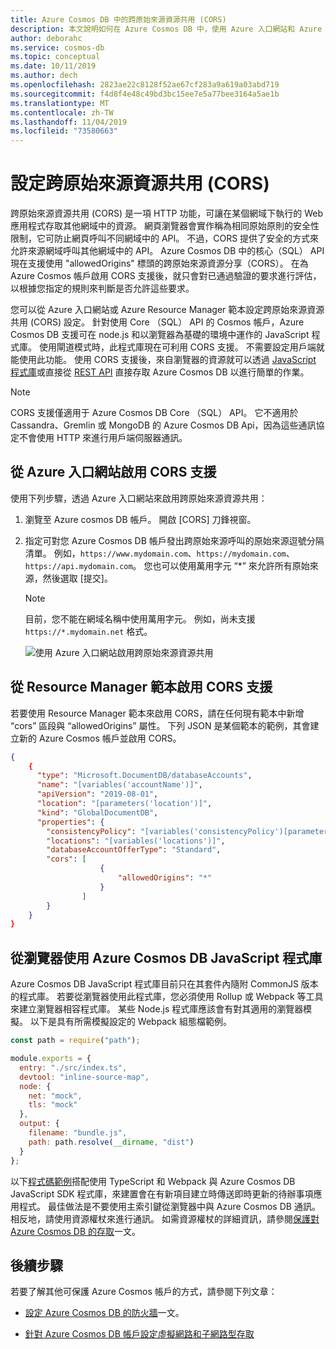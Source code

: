 ```yaml
---
title: Azure Cosmos DB 中的跨原始來源資源共用 (CORS)
description: 本文說明如何在 Azure Cosmos DB 中，使用 Azure 入口網站和 Azure Resource Manager 範本來設定跨原始來源資源共用 (CORS)。
author: deborahc
ms.service: cosmos-db
ms.topic: conceptual
ms.date: 10/11/2019
ms.author: dech
ms.openlocfilehash: 2823ae22c8128f52ae67cf283a9a619a03abd719
ms.sourcegitcommit: f4d8f4e48c49bd3bc15ee7e5a77bee3164a5ae1b
ms.translationtype: MT
ms.contentlocale: zh-TW
ms.lasthandoff: 11/04/2019
ms.locfileid: "73580663"
---
```

# <a name="configure-cross-origin-resource-sharing-cors"></a>設定跨原始來源資源共用 (CORS)

跨原始來源資源共用 (CORS) 是一項 HTTP 功能，可讓在某個網域下執行的 Web 應用程式存取其他網域中的資源。 網頁瀏覽器會實作稱為相同原始原則的安全性限制，它可防止網頁呼叫不同網域中的 API。 不過，CORS 提供了安全的方式來允許來源網域呼叫其他網域中的 API。 Azure Cosmos DB 中的核心（SQL） API 現在支援使用 "allowedOrigins" 標頭的跨原始來源資源分享（CORS）。 在為 Azure Cosmos 帳戶啟用 CORS 支援後，就只會對已通過驗證的要求進行評估，以根據您指定的規則來判斷是否允許這些要求。

您可以從 Azure 入口網站或 Azure Resource Manager 範本設定跨原始來源資源共用 (CORS) 設定。 針對使用 Core （SQL） API 的 Cosmos 帳戶，Azure Cosmos DB 支援可在 node.js 和以瀏覽器為基礎的環境中運作的 JavaScript 程式庫。 使用閘道模式時，此程式庫現在可利用 CORS 支援。 不需要設定用戶端就能使用此功能。 使用 CORS 支援後，來自瀏覽器的資源就可以透過 [JavaScript 程式庫](https://www.npmjs.com/package/@azure/cosmos)或直接從 [REST API](https://docs.microsoft.com/rest/api/cosmos-db/) 直接存取 Azure Cosmos DB 以進行簡單的作業。

> [!NOTE]
> CORS 支援僅適用于 Azure Cosmos DB Core （SQL） API。 它不適用於 Cassandra、Gremlin 或 MongoDB 的 Azure Cosmos DB Api，因為這些通訊協定不會使用 HTTP 來進行用戶端伺服器通訊。

## <a name="enable-cors-support-from-azure-portal"></a>從 Azure 入口網站啟用 CORS 支援

使用下列步驟，透過 Azure 入口網站來啟用跨原始來源資源共用：

1. 瀏覽至 Azure cosmos DB 帳戶。 開啟 [CORS] 刀鋒視窗。

2. 指定可對您 Azure Cosmos DB 帳戶發出跨原始來源呼叫的原始來源逗號分隔清單。 例如，`https://www.mydomain.com`、`https://mydomain.com`、`https://api.mydomain.com`。 您也可以使用萬用字元 “\*” 來允許所有原始來源，然後選取 [提交]。 

   > [!NOTE]
   > 目前，您不能在網域名稱中使用萬用字元。 例如，尚未支援 `https://*.mydomain.net` 格式。 

   ![使用 Azure 入口網站啟用跨原始來源資源共用](./media/how-to-configure-cross-origin-resource-sharing/enable-cross-origin-resource-sharing-using-azure-portal.png)

## <a name="enable-cors-support-from-resource-manager-template"></a>從 Resource Manager 範本啟用 CORS 支援

若要使用 Resource Manager 範本來啟用 CORS，請在任何現有範本中新增 “cors” 區段與 “allowedOrigins” 屬性。 下列 JSON 是某個範本的範例，其會建立新的 Azure Cosmos 帳戶並啟用 CORS。

```json
{
    {
      "type": "Microsoft.DocumentDB/databaseAccounts",
      "name": "[variables('accountName')]",
      "apiVersion": "2019-08-01",
      "location": "[parameters('location')]",
      "kind": "GlobalDocumentDB",
      "properties": {
        "consistencyPolicy": "[variables('consistencyPolicy')[parameters('defaultConsistencyLevel')]]",
        "locations": "[variables('locations')]",
        "databaseAccountOfferType": "Standard",
        "cors": [
                    {
                        "allowedOrigins": "*"
                    }
                ]
        }
    }
}
```

## <a name="using-the-azure-cosmos-db-javascript-library-from-a-browser"></a>從瀏覽器使用 Azure Cosmos DB JavaScript 程式庫

Azure Cosmos DB JavaScript 程式庫目前只在其套件內隨附 CommonJS 版本的程式庫。 若要從瀏覽器使用此程式庫，您必須使用 Rollup 或 Webpack 等工具來建立瀏覽器相容程式庫。 某些 Node.js 程式庫應該會有對其適用的瀏覽器模擬。 以下是具有所需模擬設定的 Webpack 組態檔範例。

```javascript
const path = require("path");

module.exports = {
  entry: "./src/index.ts",
  devtool: "inline-source-map",
  node: {
    net: "mock",
    tls: "mock"
  },
  output: {
    filename: "bundle.js",
    path: path.resolve(__dirname, "dist")
  }
};
```
 
以下[程式碼範例](https://github.com/christopheranderson/cosmos-browser-sample)搭配使用 TypeScript 和 Webpack 與 Azure Cosmos DB JavaScript SDK 程式庫，來建置會在有新項目建立時傳送即時更新的待辦事項應用程式。
最佳做法是不要使用主索引鍵從瀏覽器中與 Azure Cosmos DB 通訊。 相反地，請使用資源權杖來進行通訊。 如需資源權杖的詳細資訊，請參閱[保護對 Azure Cosmos DB 的存取](secure-access-to-data.md#resource-tokens)一文。

## <a name="next-steps"></a>後續步驟

若要了解其他可保護 Azure Cosmos 帳戶的方式，請參閱下列文章：

* [設定 Azure Cosmos DB 的防火牆](how-to-configure-firewall.md)一文。

* [針對 Azure Cosmos DB 帳戶設定虛擬網路和子網路型存取](how-to-configure-vnet-service-endpoint.md)
